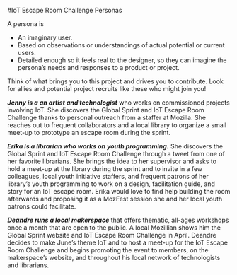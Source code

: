#IoT Escape Room Challenge Personas

A persona is

- An imaginary user.
- Based on observations or understandings of actual potential or current users.
- Detailed enough so it feels real to the designer, so they can imagine the persona’s needs and responses to a product or project.

Think of what brings you to this project and drives you to contribute. Look for allies and potential project recruits like these who might join you!

***Jenny is a an artist and technologist*** who works on commissioned projects involving IoT. She discovers the Global Sprint and IoT Escape Room Challenge thanks to personal outreach from a staffer at Mozilla. She reaches out to frequent collaborators and a local library to organize a small meet-up to prototype an escape room during the sprint.

***Erika is a librarian who works on youth programming.*** She discovers the Global Sprint and IoT Escape Room Challenge through a tweet from one of her favorite librarians. She brings the idea to her supervisor and asks to hold a meet-up at the library during the sprint and to invite in a few colleagues, local youth initiative staffers, and frequent patrons of her library’s youth programming to work on a design, facilitation guide, and story for an IoT escape room. Erika would love to find help building the room afterwards and proposing it as a MozFest session she and her local youth patrons could facilitate.

***Deandre runs a local makerspace*** that offers thematic, all-ages workshops once a month that are open to the public. A local Mozillian shows him the Global Sprint website and IoT Escape Room Challenge in April. Deandre decides to make June’s theme IoT and to host a meet-up for the IoT Escape Room Challenge and begins promoting the event to members, on the makerspace’s website, and throughout his local network of technologists and librarians.